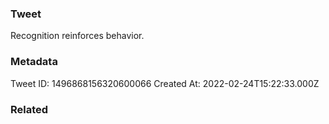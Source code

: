 ### Tweet
Recognition reinforces behavior.

### Metadata
Tweet ID: 1496868156320600066
Created At: 2022-02-24T15:22:33.000Z

### Related

